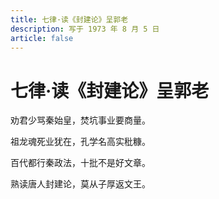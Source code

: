 ```yaml
---
title: 七律·读《封建论》呈郭老
description: 写于 1973 年 8 月 5 日
article: false
---
```


# 七律·读《封建论》呈郭老

劝君少骂秦始皇，焚坑事业要商量。

祖龙魂死业犹在，孔学名高实秕糠。

百代都行秦政法，十批不是好文章。

熟读唐人封建论，莫从子厚返文王。

